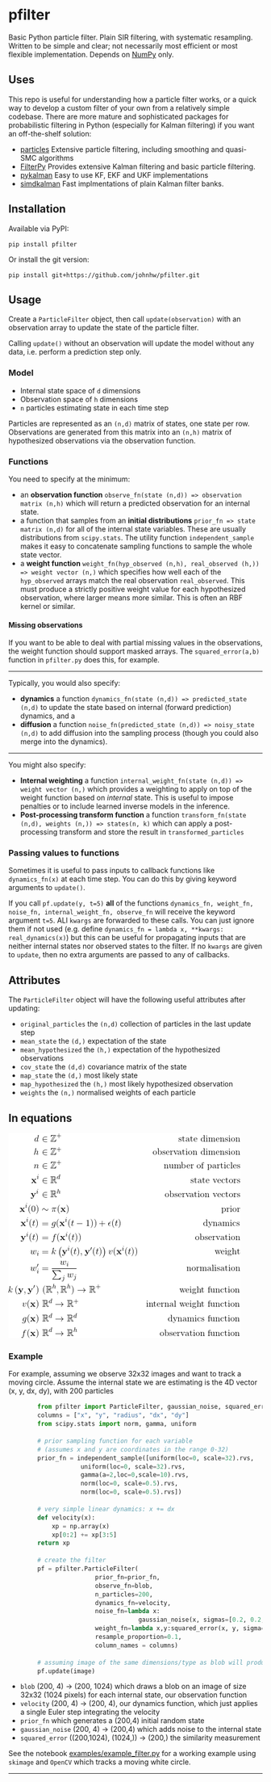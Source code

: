 # pfilter
Basic Python particle filter. Plain SIR filtering, with systematic resampling. Written to be simple and clear; not necessarily most efficient or most flexible implementation. Depends on [NumPy](http://numpy.org) only. 

## Uses

This repo is useful for understanding how a particle filter works, or a quick way to develop a custom filter of your own from a relatively simple codebase. There are more mature and sophisticated packages for probabilistic filtering in Python (especially for Kalman filtering) if you want an off-the-shelf solution:

* [particles](https://github.com/nchopin/particles) Extensive particle filtering, including smoothing and quasi-SMC algorithms
* [FilterPy](https://github.com/rlabbe/filterpy) Provides extensive Kalman filtering and basic particle filtering.
* [pykalman](https://github.com/pykalman/pykalman) Easy to use KF, EKF and UKF implementations
* [simdkalman](https://github.com/oseiskar/simdkalman) Fast implmentations of plain Kalman filter banks.



## Installation

Available via PyPI:

    pip install pfilter
    
Or install the git version:

    pip install git+https://github.com/johnhw/pfilter.git

## Usage
Create a `ParticleFilter` object, then call `update(observation)` with an observation array to update the state of the particle filter.

Calling `update()` without an observation will update the model without any data, i.e. perform a prediction step only.

### Model

* Internal state space of `d` dimensions
* Observation space of `h` dimensions
* `n` particles estimating state in each time step

Particles are represented as an `(n,d)` matrix of states, one state per row. Observations are generated from this matrix into an `(n,h)` matrix of hypothesized observations via the observation function.

### Functions 
You need to specify at the minimum:

* an **observation function** `observe_fn(state (n,d)) => observation matrix (n,h)` which will return a predicted observation for an internal state.
* a function that samples from an **initial distributions** `prior_fn => state matrix (n,d)` for all of the internal state variables. These are usually distributions from `scipy.stats`. The utility function `independent_sample` makes it easy to concatenate sampling functions to sample the whole state vector.
* a **weight function** `weight_fn(hyp_observed (n,h), real_observed (h,)) => weight vector (n,)` which specifies how well each of the `hyp_observed` arrays match the real observation `real_observed`. This must produce a strictly positive weight value for each hypothesized observation, where larger means more similar. This is often an RBF kernel or similar.

#### Missing observations
If you want to be able to deal with partial missing values in the observations, the weight function should support masked arrays. The `squared_error(a,b)` function in `pfilter.py` does this, for example.

---

Typically, you would also specify:
*  **dynamics** a function `dynamics_fn(state (n,d)) => predicted_state (n,d)` to update the state based on internal (forward prediction) dynamics, and a 
* **diffusion** a function `noise_fn(predicted_state (n,d)) => noisy_state (n,d)` to add diffusion into the sampling process (though you could also merge into the dynamics). 

---

You might also specify:

* **Internal weighting** a function `internal_weight_fn(state (n,d)) => weight vector (n,)` which provides a weighting to apply on top of the weight function based on *internal* state. This is useful to impose penalties or to include learned inverse models in the inference.
* **Post-processing transform function** a function `transform_fn(state (n,d), weights (n,)) => states(n, k)` which can apply a post-processing transform and store the result in `transformed_particles`

### Passing values to functions

Sometimes it is useful to pass inputs to callback functions like `dynamics_fn(x)` at each time step. You can do this by giving keyword arguments to `update()`. 

If you call `pf.update(y, t=5)` **all** of the functions `dynamics_fn, weight_fn, noise_fn, internal_weight_fn, observe_fn` will receive the keyword argument `t=5`. ALl `kwargs` are forwarded to these calls. You can just ignore them if not used (e.g. define `dynamics_fn = lambda x, **kwargs: real_dynamics(x)`) but this can be useful for propagating inputs that are neither internal states nor observed states to the filter. If no `kwargs` are given to `update`, then no extra arguments are passed to any of callbacks.

## Attributes

The `ParticleFilter` object will have the following useful attributes after updating:

* `original_particles` the `(n,d)` collection of particles in the last update step
* `mean_state` the `(d,)` expectation of the state
* `mean_hypothesized`  the `(h,)` expectation of the hypothesized observations
* `cov_state` the `(d,d)` covariance matrix of the state
* `map_state` the `(d,)` most likely state
* `map_hypothesized` the `(h,)`  most likely hypothesized observation
* `weights` the  `(n,)` normalised weights of each particle

## In equations


![](imgs/particle_equations.png)

### Example

For example, assuming we observe 32x32 images and want to track a moving circle. Assume the internal state we are estimating is the 4D vector (x, y, dx, dy), with 200 particles

```python
        from pfilter import ParticleFilter, gaussian_noise, squared_error, independent_sample
        columns = ["x", "y", "radius", "dx", "dy"]
        from scipy.stats import norm, gamma, uniform 
        
        # prior sampling function for each variable
        # (assumes x and y are coordinates in the range 0-32)    
        prior_fn = independent_sample([uniform(loc=0, scale=32).rvs, 
                    uniform(loc=0, scale=32).rvs, 
                    gamma(a=2,loc=0,scale=10).rvs,
                    norm(loc=0, scale=0.5).rvs,
                    norm(loc=0, scale=0.5).rvs])
                                    
        # very simple linear dynamics: x += dx
        def velocity(x):
            xp = np.array(x)
            xp[0:2] += xp[3:5]        
        return xp
        
        # create the filter
        pf = pfilter.ParticleFilter(
                        prior_fn=prior_fn, 
                        observe_fn=blob,
                        n_particles=200,
                        dynamics_fn=velocity,
                        noise_fn=lambda x: 
                                    gaussian_noise(x, sigmas=[0.2, 0.2, 0.1, 0.05, 0.05]),
                        weight_fn=lambda x,y:squared_error(x, y, sigma=2),
                        resample_proportion=0.1,
                        column_names = columns)
                        
        # assuming image of the same dimensions/type as blob will produce
        pf.update(image) 
 ```


* `blob` (200, 4) -> (200, 1024) which draws a blob on an image of size 32x32 (1024 pixels) for each internal state, our observation function
* `velocity` (200, 4) -> (200, 4), our dynamics function, which just applies a single Euler step integrating the velocity
* `prior_fn` which generates a (200,4) initial random state
* `gaussian_noise` (200, 4) -> (200,4) which adds noise to the internal state
* `squared_error` ((200,1024), (1024,)) -> (200,) the similarity measurement


See the notebook [examples/example_filter.py](examples/test_filter.py) for a working example using `skimage` and `OpenCV` which tracks a moving white circle.

    
    


---
<!--
\begin{align*} 
d & \in \mathbb{Z}^+ & \text{state dimension} \\
h & \in \mathbb{Z}^+& \text{observation dimension} \\
n & \in \mathbb{Z}^+& \text{number of particles} \\
{\bf x}^i &\in \mathbb{R}^d  & \text{state vectors}\\
{\bf y}^i &\in \mathbb{R}^h & \text{observation vectors}\\

{\bf x}^{i}(0) & \sim \pi({\bf x}) & \text{prior}\\
{\bf x}^i(t) & = g({\bf x}^i(t-1)) + \epsilon(t) & \text{dynamics}\\
{\bf y}^i(t) & = f({\bf x}^i(t))\ & \text{observation}\\

w_i & = k\left({\bf y}^{i}(t), {\bf y}'(t)\right)v({\bf x}^{i}(t)) & \text{weight}\\
w'_i & = \frac{w_i}{\sum_j w_j} & \text{normalisation}\\

k\left({\bf y}, {\bf y'}\right) & \  (\mathbb{R}^h, \mathbb{R}^h) \rightarrow \mathbb{R^+} & \text{weight function}
\\ 
v({\bf x}) &\  \mathbb{R}^d\rightarrow\mathbb{R}^+ & \text{internal weight function}\\
g(\bf{x}) & \ \mathbb{R}^d \rightarrow  \mathbb{R}^d & \text{dynamics function} \\
f(\bf{x}) & \ \mathbb{R}^d \rightarrow  \mathbb{R}^h & \text{observation function} \\
\end{align*}
-->